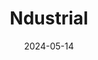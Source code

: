 ---  
layout: startup_page  
title: "Ndustrial"  
id: "ndustrial.io"  
permalink: "/ndustrialndustrial.io05142024/"  
website: "https://ndustrial.io/"  
funding_round: "Series B"  
funding_amount: "$18.5M"  
investors: "ABB, GS Energy, Clean Energy Ventures, ENGIE New Ventures"  
about: "Ndustrial provides an AI-powered energy intensity platform for industrial companies. It unites hard-to-access energy and production data to provide real-time insights, enabling cost savings and decarbonization efforts. The platform integrates over 60 data sources, offering a unique approach to energy management and Scope 3 emissions reporting."  
markets: "Energy Management, AI, Sustainability, Industrial Automation, Energy, Energy Efficiency, Manufacturing"  
hq: "Raleigh, North Carolina, United States"  
founded_year: "2011"  
linkedin: "https://www.linkedin.com/company/ndustrial-io"  
twitter: "https://twitter.com/ndustrialio"  
instagram: ""  
facebook: "https://www.facebook.com/ndustrial.io"  
crunchbase: "https://www.crunchbase.com/organization/ndustrial-io"  
pitchbook: "https://pitchbook.com/profiles/company/54769-96"  

date_display: "14-May-2024"  
date: "2024-05-14"

# SEO Optimization  
meta_title: "Ndustrial - Series B Funding ($18.5M)"  
meta_description: "Ndustrial, Ndustrial provides an AI-powered energy intensity platform for industrial companies. It unites hard-to-access energy and production data to provide re..."  
meta_keywords: "Ndustrial, Energy Management, AI, Sustainability, Industrial Automation, Energy, Energy Efficiency, Manufacturing, Series B funding"  
canonical_url: "https://startup.projectstartups.com/ndustrialndustrial.io05142024/"  
---